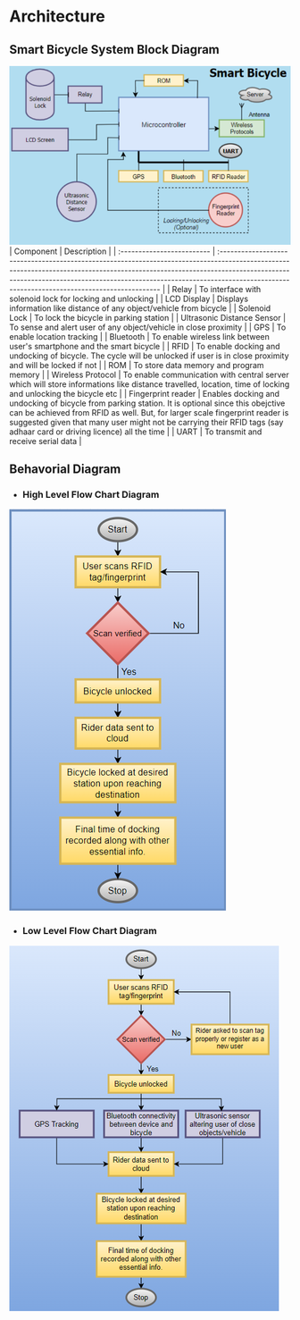 # **Architecture**
## **Smart Bicycle System Block Diagram**
![Smart Bicycle System_Block Diagram](2022-02-26-14-58-06.png)
| Component                  | Description                                                                                                                                                                                                                                                                                              |
| :------------------------- | :------------------------------------------------------------------------------------------------------------------------------------------------------------------------------------------------------------------------------------------------------------------------------------------------------- |
| Relay                      | To interface with solenoid lock for locking and unlocking                                                                                                                                                                                                                                                |
| LCD Display                | Displays information like distance of any object/vehicle from bicycle                                                                                                                                                                                                                                    |
| Solenoid Lock              | To lock the bicycle in parking station                                                                                                                                                                                                                                                                   |
| Ultrasonic Distance Sensor | To sense and alert user of any object/vehicle in close proximity                                                                                                                                                                                                                                         |
| GPS                        | To enable location tracking                                                                                                                                                                                                                                                                              |
| Bluetooth                  | To enable wireless link between user's smartphone and the smart bicycle                                                                                                                                                                                                                                  |
| RFID                       | To enable docking and undocking of bicycle. The cycle will be unlocked if user is in close proximity and will be locked if not                                                                                                                                                                           |
| ROM                        | To store data memory and program memory                                                                                                                                                                                                                                                                  |
| Wireless Protocol          | To enable communication with central server which will store informations like distance travelled, location, time of locking and unlocking the bicycle etc                                                                                                                                               |
| Fingerprint reader         | Enables docking and undocking of bicycle from parking station. It is optional since this obejctive can be achieved from RFID as well. But, for larger scale fingerprint reader is suggested given that many user might not be carrying their RFID tags (say adhaar card or driving licence) all the time |
| UART                       | To transmit and receive serial data                                                                                                                                                                                                                                                                      |

## **Behavorial Diagram**
- ### High Level Flow Chart Diagram
![High Level Flow Chart](2022-02-26-14-46-34.png)

- ### Low Level Flow Chart Diagram
![Low Level Flow Chart](2022-02-26-15-21-26.png)